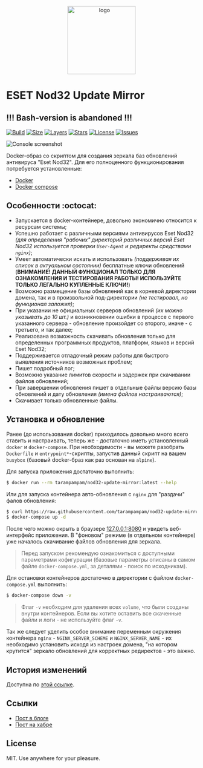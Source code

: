 <p align="center">
  <img alt="logo" src="https://hsto.org/webt/vm/1f/uo/vm1fuoyexrm8zylbtdfbm_hyi4m.png" width="180" />
</p>

# ESET Nod32 Update Mirror

## !!! Bash-version is abandoned !!!

[![Build][badge_build]][link_build]
[![Size][badge_image_size]][link_build]
[![Layers][badge_image_layers]][link_build]
[![Stars][badge_pulls]][link_pulls]
[![License][badge_license]][link_license]
[![Issues][badge_issues]][link_issues]

![Console screenshot][console_screenshot]

Docker-образ со скриптом для создания зеркала баз обновлений антивируса "Eset Nod32". Для его полноценного функционирования потребуется установленные:

- [Docker][install_docker]
- [Docker compose][install_docker_compose]

## Особенности :octocat:

 - Запускается в docker-контейнере, довольно экономично относится к ресурсам системы;
 - Успешно работает с различными версиями антивирусов Eset Nod32 *(для определения "рабочих" директорий различных версий Eset Nod32 используется проверки `User-Agent` и редиректы средствами `nginx`)*;
 - Умеет автоматически искать и использовать *(поддерживая их список в актуальном состоянии)* бесплатные ключи обновлений (**ВНИМАНИЕ! ДАННЫЙ ФУНКЦИОНАЛ ТОЛЬКО ДЛЯ ОЗНАКОМЛЕНИЯ И ТЕСТИРОВАНИЯ РАБОТЫ! ИСПОЛЬЗУЙТЕ ТОЛЬКО ЛЕГАЛЬНО КУПЛЕННЫЕ КЛЮЧИ!**)
 - Возможно размещение базы обновлений как в корневой директории домена, так и в произвольной под-директории *(не тестировал, но функционал заложил)*;
 - При указании не официальных серверов обновлений *(их можно указывать до 10 шт.)* и возникновении ошибки в процессе с первого указанного сервера - обновление произойдет со второго, иначе - с третьего, и так далее;
 - Реализована возможность скачивать обновления только для определенных программных продуктов, платформ, языков и версий Eset Nod32;
 - Поддерживается отладочный режим работы для быстрого выявления источников возможных проблем;
 - Пишет подробный лог;
 - Возможно указание лимитов скорости и задержек при скачивании файлов обновлений;
 - При завершении обновления пишет в отдельные файлы версию базы обновлений и дату обновления *(имена файлов настраиваются)*;
 - Скачивает только обновленные файлы.

## Установка и обновление

Ранее (до использования docker) приходилось довольно много всего ставить и настраивать, теперь же - достаточно иметь установленный `docker` и `docker-compose`. При необходимости - вы можете разобрать `Dockerfile` и `entrypoint*`-скрипты, запустив данный скрипт на вашем `busybox` (базовый docker-браз как раз основан на `alpine`).

Для запуска приложения достаточно выполнить:

```bash
$ docker run --rm tarampampam/nod32-update-mirror:latest --help
```

Или для запуска контейнера авто-обновления с `nginx` для "раздачи" фалов обновления:

```bash
$ curl https://raw.githubusercontent.com/tarampampam/nod32-update-mirror/master/docker-compose.live.yml --output ./docker-compose.yml
$ docker-compose up -d
```

После чего можно окрыть в браузере [127.0.0.1:8080](http://127.0.0.1:8080/) и увидеть веб-интерфейс приложения. В "фоновом" режиме (в отдельном контейнере) уже началось скачивание файлов обновления для зеркала.

> Перед запуском рекомендую ознакомиться с доступными параметрами кофигурации (базовые параметры описаны в самом файле `docker-compose.yml`, за деталями - поиск по исходникам).

Для остановки контейнеров достаточно в директории с файлом `docker-compose.yml` выполнить:

```bash
$ docker-compose down -v
```

> Флаг `-v` необходим для удаления всех `volume`, что были созданы внутри контейнеров. Если вы хотите оставить все скаченные файли и логи - не используйте флаг `-v`.

Так же следует уделить особое внимание переменным окружения контейнера `nginx` - `NGINX_SERVER_SCHEME` и `NGINX_SERVER_NAME` - их необходимо установить исходя из настроек домена, "на котором крутится" зеркало обновлений для корректных редиректов - это важно.

## История изменений

Доступна по [этой ссылке](./CHANGESLOG.md).

## Ссылки

- [Пост в блоге](https://blog.hook.sh/dev/make-nod32-mirror-updated/)
- [Пост на хабре](https://habr.com/post/232163/)

## License

MIT. Use anywhere for your pleasure.

[badge_build]:https://img.shields.io/docker/build/tarampampam/nod32-update-mirror.svg?style=flat-square&maxAge=30
[badge_image_size]:https://img.shields.io/microbadger/image-size/tarampampam/nod32-update-mirror.svg?style=flat-square&maxAge=30
[badge_image_layers]:https://img.shields.io/microbadger/layers/tarampampam/nod32-update-mirror.svg?style=flat-square&maxAge=30
[badge_pulls]:https://img.shields.io/docker/pulls/tarampampam/nod32-update-mirror.svg?style=flat-square&maxAge=30
[badge_license]:https://img.shields.io/github/license/tarampampam/nod32-update-mirror.svg?style=flat-square&maxAge=30
[badge_issues]:https://img.shields.io/github/issues/tarampampam/nod32-update-mirror.svg?style=flat-square&maxAge=30
[link_build]:https://hub.docker.com/r/tarampampam/nod32-update-mirror/builds/
[link_pulls]:https://hub.docker.com/r/tarampampam/nod32-update-mirror/
[link_license]:https://github.com/tarampampam/nod32-update-mirror/blob/master/LICENSE
[link_issues]:https://github.com/tarampampam/nod32-update-mirror/issues
[docker_hub]:https://hub.docker.com/r/tarampampam/nod32-update-mirror/
[console_screenshot]:https://cloud.githubusercontent.com/assets/7326800/16709324/ee055c38-4626-11e6-832e-17f40576d8c2.png
[install_docker]:https://docs.docker.com/install/
[install_docker_compose]:https://docs.docker.com/compose/install/

